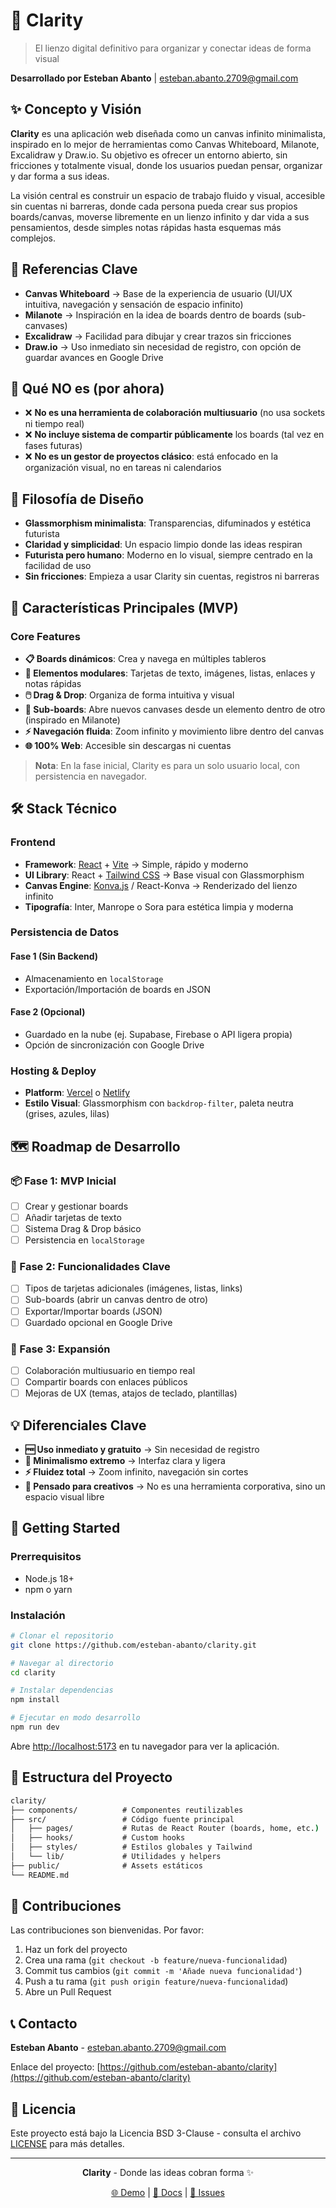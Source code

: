 # 🌟 Clarity

> El lienzo digital definitivo para organizar y conectar ideas de forma visual

**Desarrollado por Esteban Abanto** | [esteban.abanto.2709@gmail.com](mailto:esteban.abanto.2709@gmail.com)

## ✨ Concepto y Visión

**Clarity** es una aplicación web diseñada como un canvas infinito minimalista, inspirado en lo mejor de herramientas como Canvas Whiteboard, Milanote, Excalidraw y Draw.io. Su objetivo es ofrecer un entorno abierto, sin fricciones y totalmente visual, donde los usuarios puedan pensar, organizar y dar forma a sus ideas.

La visión central es construir un espacio de trabajo fluido y visual, accesible sin cuentas ni barreras, donde cada persona pueda crear sus propios boards/canvas, moverse libremente en un lienzo infinito y dar vida a sus pensamientos, desde simples notas rápidas hasta esquemas más complejos.

## 🎨 Referencias Clave

- **Canvas Whiteboard** → Base de la experiencia de usuario (UI/UX intuitiva, navegación y sensación de espacio infinito)
- **Milanote** → Inspiración en la idea de boards dentro de boards (sub-canvases)
- **Excalidraw** → Facilidad para dibujar y crear trazos sin fricciones
- **Draw.io** → Uso inmediato sin necesidad de registro, con opción de guardar avances en Google Drive

## 🚫 Qué NO es (por ahora)

- ❌ **No es una herramienta de colaboración multiusuario** (no usa sockets ni tiempo real)
- ❌ **No incluye sistema de compartir públicamente** los boards (tal vez en fases futuras)
- ❌ **No es un gestor de proyectos clásico**: está enfocado en la organización visual, no en tareas ni calendarios

## 🎨 Filosofía de Diseño

- **Glassmorphism minimalista**: Transparencias, difuminados y estética futurista
- **Claridad y simplicidad**: Un espacio limpio donde las ideas respiran
- **Futurista pero humano**: Moderno en lo visual, siempre centrado en la facilidad de uso
- **Sin fricciones**: Empieza a usar Clarity sin cuentas, registros ni barreras

## 🚀 Características Principales (MVP)

### Core Features

- **📋 Boards dinámicos**: Crea y navega en múltiples tableros
- **🧩 Elementos modulares**: Tarjetas de texto, imágenes, listas, enlaces y notas rápidas
- **🖱️ Drag & Drop**: Organiza de forma intuitiva y visual
- **🔗 Sub-boards**: Abre nuevos canvases desde un elemento dentro de otro (inspirado en Milanote)
- **⚡ Navegación fluida**: Zoom infinito y movimiento libre dentro del canvas
- **🌐 100% Web**: Accesible sin descargas ni cuentas

> **Nota**: En la fase inicial, Clarity es para un solo usuario local, con persistencia en navegador.

## 🛠️ Stack Técnico

### Frontend

- **Framework**: [React](https://reactjs.org/) + [Vite](https://vitejs.dev/) → Simple, rápido y moderno
- **UI Library**: React + [Tailwind CSS](https://tailwindcss.com/) → Base visual con Glassmorphism
- **Canvas Engine**: [Konva.js](https://konvajs.org/) / React-Konva → Renderizado del lienzo infinito
- **Tipografía**: Inter, Manrope o Sora para estética limpia y moderna

### Persistencia de Datos

#### Fase 1 (Sin Backend)

- Almacenamiento en `localStorage`
- Exportación/Importación de boards en JSON

#### Fase 2 (Opcional)

- Guardado en la nube (ej. Supabase, Firebase o API ligera propia)
- Opción de sincronización con Google Drive

### Hosting & Deploy

- **Platform**: [Vercel](https://vercel.com/) o [Netlify](https://netlify.com/)
- **Estilo Visual**: Glassmorphism con `backdrop-filter`, paleta neutra (grises, azules, lilas)

## 🗺️ Roadmap de Desarrollo

### 📦 Fase 1: MVP Inicial

- [ ] Crear y gestionar boards
- [ ] Añadir tarjetas de texto
- [ ] Sistema Drag & Drop básico
- [ ] Persistencia en `localStorage`

### 🎯 Fase 2: Funcionalidades Clave

- [ ] Tipos de tarjetas adicionales (imágenes, listas, links)
- [ ] Sub-boards (abrir un canvas dentro de otro)
- [ ] Exportar/Importar boards (JSON)
- [ ] Guardado opcional en Google Drive

### 🚀 Fase 3: Expansión

- [ ] Colaboración multiusuario en tiempo real
- [ ] Compartir boards con enlaces públicos
- [ ] Mejoras de UX (temas, atajos de teclado, plantillas)

## 💡 Diferenciales Clave

- **🆓 Uso inmediato y gratuito** → Sin necesidad de registro
- **🎯 Minimalismo extremo** → Interfaz clara y ligera
- **⚡ Fluidez total** → Zoom infinito, navegación sin cortes
- **🎨 Pensado para creativos** → No es una herramienta corporativa, sino un espacio visual libre

## 🚦 Getting Started

### Prerrequisitos

- Node.js 18+
- npm o yarn

### Instalación

```bash
# Clonar el repositorio
git clone https://github.com/esteban-abanto/clarity.git

# Navegar al directorio
cd clarity

# Instalar dependencias
npm install

# Ejecutar en modo desarrollo
npm run dev
```

Abre [http://localhost:5173](http://localhost:5173) en tu navegador para ver la aplicación.

## 📁 Estructura del Proyecto

``` cmd
clarity/
├── components/          # Componentes reutilizables
├── src/                 # Código fuente principal
│   ├── pages/           # Rutas de React Router (boards, home, etc.)
│   ├── hooks/           # Custom hooks
│   ├── styles/          # Estilos globales y Tailwind
│   └── lib/             # Utilidades y helpers
├── public/              # Assets estáticos
└── README.md
```

## 🤝 Contribuciones

Las contribuciones son bienvenidas. Por favor:

1. Haz un fork del proyecto
2. Crea una rama (`git checkout -b feature/nueva-funcionalidad`)
3. Commit tus cambios (`git commit -m 'Añade nueva funcionalidad'`)
4. Push a tu rama (`git push origin feature/nueva-funcionalidad`)
5. Abre un Pull Request

## 📞 Contacto

**Esteban Abanto** - [esteban.abanto.2709@gmail.com](mailto:esteban.abanto.2709@gmail.com)

Enlace del proyecto: [https://github.com/esteban-abanto/clarity](https://github.com/esteban-abanto/clarity)

## 📄 Licencia

Este proyecto está bajo la Licencia BSD 3-Clause - consulta el archivo [LICENSE](LICENSE) para más detalles.

---

<div align="center">

**Clarity** - Donde las ideas cobran forma ✨

[🌐 Demo](https://clarity-demo.vercel.app) | [📖 Docs](https://docs.clarity.app) | [🐛 Issues](https://github.com/esteban-abanto/clarity/issues)

</div>